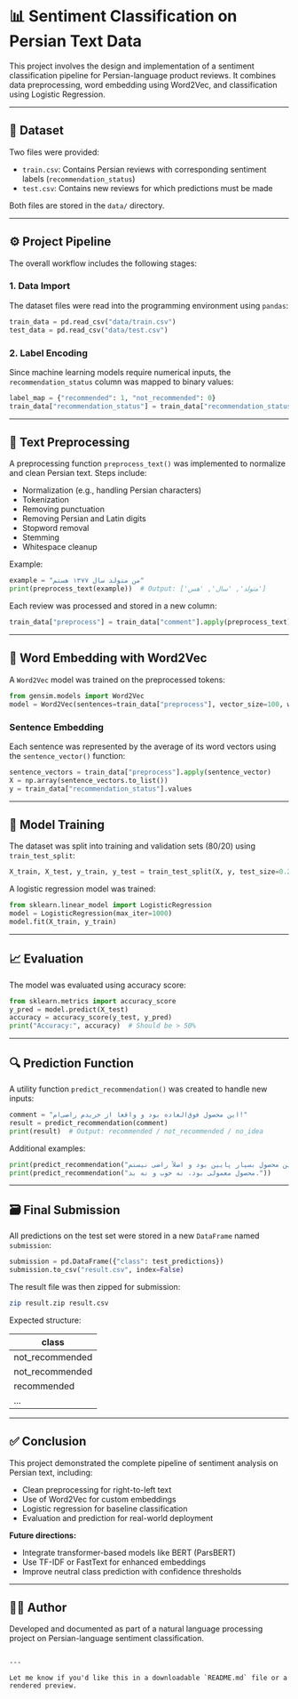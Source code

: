 # 📊 Sentiment Classification on Persian Text Data

This project involves the design and implementation of a sentiment classification pipeline for Persian-language product reviews. It combines data preprocessing, word embedding using Word2Vec, and classification using Logistic Regression.

---

## 📁 Dataset

Two files were provided:

- `train.csv`: Contains Persian reviews with corresponding sentiment labels (`recommendation_status`)
- `test.csv`: Contains new reviews for which predictions must be made

Both files are stored in the `data/` directory.

---

## ⚙️ Project Pipeline

The overall workflow includes the following stages:

### 1. Data Import
The dataset files were read into the programming environment using `pandas`:

```python
train_data = pd.read_csv("data/train.csv")
test_data = pd.read_csv("data/test.csv")
````

### 2. Label Encoding

Since machine learning models require numerical inputs, the `recommendation_status` column was mapped to binary values:

```python
label_map = {"recommended": 1, "not_recommended": 0}
train_data["recommendation_status"] = train_data["recommendation_status"].map(label_map)
```

---

## 🧼 Text Preprocessing

A preprocessing function `preprocess_text()` was implemented to normalize and clean Persian text. Steps include:

* Normalization (e.g., handling Persian characters)
* Tokenization
* Removing punctuation
* Removing Persian and Latin digits
* Stopword removal
* Stemming
* Whitespace cleanup

Example:

```python
example = "من متولد سال ۱۳۷۷ هستم"
print(preprocess_text(example))  # Output: ['متولد', 'سال', 'هس']
```

Each review was processed and stored in a new column:

```python
train_data["preprocess"] = train_data["comment"].apply(preprocess_text)
```

---

## 🔎 Word Embedding with Word2Vec

A `Word2Vec` model was trained on the preprocessed tokens:

```python
from gensim.models import Word2Vec
model = Word2Vec(sentences=train_data["preprocess"], vector_size=100, window=5, min_count=1)
```

### Sentence Embedding

Each sentence was represented by the average of its word vectors using the `sentence_vector()` function:

```python
sentence_vectors = train_data["preprocess"].apply(sentence_vector)
X = np.array(sentence_vectors.to_list())
y = train_data["recommendation_status"].values
```

---

## 🧠 Model Training

The dataset was split into training and validation sets (80/20) using `train_test_split`:

```python
X_train, X_test, y_train, y_test = train_test_split(X, y, test_size=0.2, random_state=42)
```

A logistic regression model was trained:

```python
from sklearn.linear_model import LogisticRegression
model = LogisticRegression(max_iter=1000)
model.fit(X_train, y_train)
```

---

## 📈 Evaluation

The model was evaluated using accuracy score:

```python
from sklearn.metrics import accuracy_score
y_pred = model.predict(X_test)
accuracy = accuracy_score(y_test, y_pred)
print("Accuracy:", accuracy)  # Should be > 50%
```

---

## 🔍 Prediction Function

A utility function `predict_recommendation()` was created to handle new inputs:

```python
comment = "این محصول فوق‌العاده بود و واقعاً از خریدم راضی‌ام!"
result = predict_recommendation(comment)
print(result)  # Output: recommended / not_recommended / no_idea
```

Additional examples:

```python
print(predict_recommendation("کیفیت این محصول بسیار پایین بود و اصلاً راضی نیستم."))
print(predict_recommendation("محصول معمولی بود، نه خوب و نه بد."))
```

---

## 🗃️ Final Submission

All predictions on the test set were stored in a new `DataFrame` named `submission`:

```python
submission = pd.DataFrame({"class": test_predictions})
submission.to_csv("result.csv", index=False)
```

The result file was then zipped for submission:

```bash
zip result.zip result.csv
```

Expected structure:

| class            |
| ---------------- |
| not\_recommended |
| not\_recommended |
| recommended      |
| ...              |

---

## ✅ Conclusion

This project demonstrated the complete pipeline of sentiment analysis on Persian text, including:

* Clean preprocessing for right-to-left text
* Use of Word2Vec for custom embeddings
* Logistic regression for baseline classification
* Evaluation and prediction for real-world deployment

**Future directions:**

* Integrate transformer-based models like BERT (ParsBERT)
* Use TF-IDF or FastText for enhanced embeddings
* Improve neutral class prediction with confidence thresholds

---

## 🧑‍💻 Author

Developed and documented as part of a natural language processing project on Persian-language sentiment classification.

```

---

Let me know if you'd like this in a downloadable `README.md` file or a rendered preview.
```
